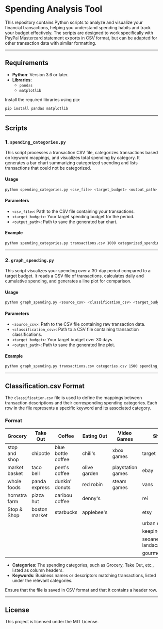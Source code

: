 # Spending Analysis Tool

This repository contains Python scripts to analyze and visualize your financial transactions, helping you understand spending habits and track your budget effectively. The scripts are designed to work specifically with PayPal Mastercard statement exports in CSV format, but can be adapted for other transaction data with similar formatting.

---

## Requirements

- **Python**: Version 3.6 or later.
- **Libraries**:
  - `pandas`
  - `matplotlib`

Install the required libraries using pip:

```bash
pip install pandas matplotlib
```

---

## Scripts

### 1. `spending_categories.py`

This script processes a transaction CSV file, categorizes transactions based on keyword mappings, and visualizes total spending by category. It generates a bar chart summarizing categorized spending and lists transactions that could not be categorized.

#### Usage

```bash
python spending_categories.py <csv_file> <target_budget> <output_path>
```

#### Parameters

- `<csv_file>`: Path to the CSV file containing your transactions.
- `<target_budget>`: Your target spending budget for the period.
- `<output_path>`: Path to save the generated bar chart.

#### Example

```bash
python spending_categories.py transactions.csv 1000 categorized_spending.png
```

---

### 2. `graph_spending.py`

This script visualizes your spending over a 30-day period compared to a target budget. It reads a CSV file of transactions, calculates daily and cumulative spending, and generates a line plot for comparison.

#### Usage

```bash
python graph_spending.py <source_csv> <classification_csv> <target_budget> <output_path>
```

#### Parameters

- `<source_csv>`: Path to the CSV file containing raw transaction data.
- `<classification_csv>`: Path to a CSV file containing transaction classifications.
- `<target_budget>`: Your target budget over 30 days.
- `<output_path>`: Path to save the generated line plot.

#### Example

```bash
python graph_spending.py transactions.csv categories.csv 1500 spending_vs_budget.png
```

---

## Classification.csv Format

The `classification.csv` file is used to define the mappings between transaction descriptions and their corresponding spending categories. Each row in the file represents a specific keyword and its associated category.

### Format

| Grocery          | Take Out         | Coffee           | Eating Out      | Video Games      | Shopping          |
|------------------|------------------|------------------|-----------------|------------------|-------------------|
| stop and shop    | chipotle         | blue bottle coffee | chili's        | xbox games       | target            |
| market basket    | taco bell        | peet's coffee     | olive garden   | playstation games | ebay              |
| whole foods      | panda express    | dunkin' donuts    | red robin      | steam games      | vans              |
| hornstra farm    | pizza hut        | caribou coffee    | denny's        |                  | rei               |
| Stop & Shop      | boston market    | starbucks         | applebee's     |                  | etsy              |
|                  |                  |                   |                 |                  | urban outfitters  |
|                  |                  |                   |                 |                  | keeping pace with |
|                  |                  |                   |                 |                  | seoane landscaping|
|                  |                  |                   |                 |                  | gourmetgiftbaskets|

- **Categories**: The spending categories, such as Grocery, Take Out, etc., listed as column headers.
- **Keywords**: Business names or descriptors matching transactions, listed under the relevant categories.

Ensure that the file is saved in CSV format and that it contains a header row.

---

## License

This project is licensed under the MIT License.

